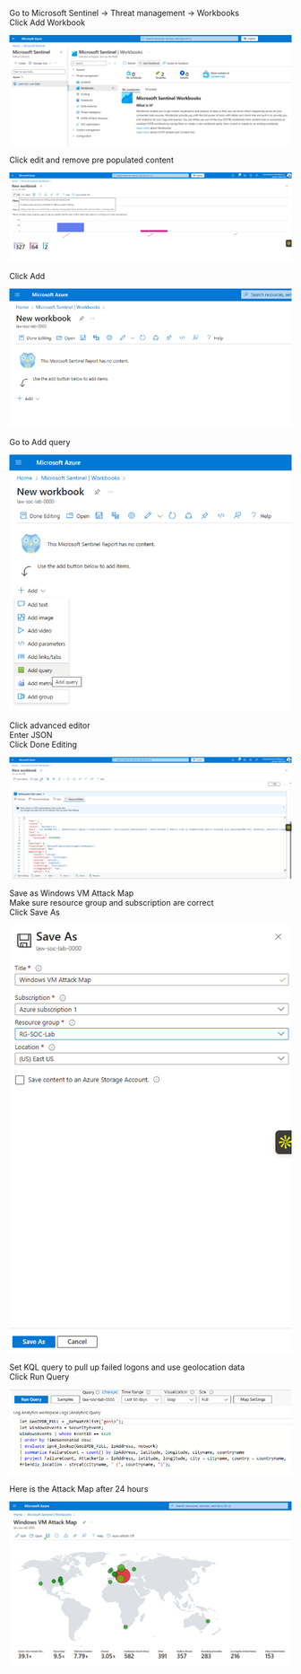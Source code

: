 Go to Microsoft Sentinel -> Threat management -> Workbooks  <br/>
Click Add Workbook  <br/>

![](https://github.com/rbrianshutt/azure_honeypot_live_cyber_attack/blob/main/SOC%20Lab/5.1%20sentinel%2C%20threat%20management-workbooks%2C%20add%20workbook.png)
<br />

Click edit and remove pre populated content  <br/>

![](https://github.com/rbrianshutt/azure_honeypot_live_cyber_attack/blob/main/SOC%20Lab/5.1.2%20click%20edit%20and%20remove%20pre%20populated%20content.png)
<br />

Click Add <br/>

![](https://github.com/rbrianshutt/azure_honeypot_live_cyber_attack/blob/main/SOC%20Lab/5.1.3%20click%20add%20.png)
<br />

Go to Add query <br/>

![](https://github.com/rbrianshutt/azure_honeypot_live_cyber_attack/blob/main/SOC%20Lab/5.1.3%20click%20add%20query%20.png)
<br />

Click advanced editor <br/>
Enter JSON <br/>
Click Done Editing <br/>

![](https://github.com/rbrianshutt/azure_honeypot_live_cyber_attack/blob/main/SOC%20Lab/5.1.4%20click%20advanced%20editor%2C%20enter%20JSON%2C%20click%20done%20editing.png)
<br />

Save as Windows VM Attack Map <br/>
Make sure resource group and subscription are correct  <br/>
Click Save As <br/>

![](https://github.com/rbrianshutt/azure_honeypot_live_cyber_attack/blob/main/SOC%20Lab/5.2%20save%20as%20Windows%20VM%20Attack%20Map%2C%20set%20resource%20group%2C%20save%20as.png)
<br />

Set KQL query to pull up failed logons and use geolocation data <br/>
Click Run Query <br/>

![](https://github.com/rbrianshutt/azure_honeypot_live_cyber_attack/blob/main/SOC%20Lab/5.3%20set%20KQL%20query%20in%20log%20analytics%20workspace%2C%20run%20query.png)
<br />

Here is the Attack Map after 24 hours <br/>

![](https://github.com/rbrianshutt/azure_honeypot_live_cyber_attack/blob/main/SOC%20Lab/5.4%20Windows%20VM%20Attack%20Map%20after%2024hrs..png)
<br />
